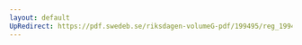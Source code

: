 ```yaml
---
layout: default
UpRedirect: https://pdf.swedeb.se/riksdagen-volumeG-pdf/199495/reg_199495/reg_199495_0302.pdf
---
```

